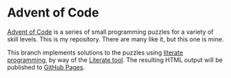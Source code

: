 Advent of Code
==============

[Advent of Code](http://adventofcode.com/) is a series of small programming puzzles for a variety of skill levels.
This is my repository.
There are many like it, but this one is mine.

This branch implements solutions to the puzzles using [literate programming](https://en.wikipedia.org/wiki/Literate_programming), by way of the [Literate tool](http://literate.zbyedidia.webfactional.com/).
The resulting HTML output will be published to [GitHub Pages](https://slyfoxza.github.io/advent-of-code/).
